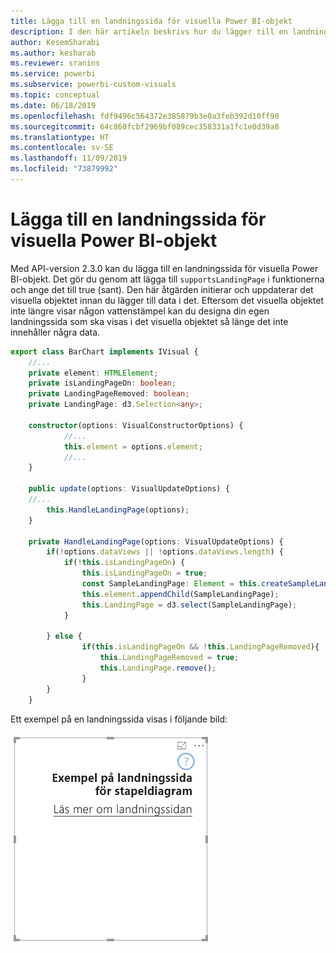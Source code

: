 ```yaml
---
title: Lägga till en landningssida för visuella Power BI-objekt
description: I den här artikeln beskrivs hur du lägger till en landningssida för visuella Power BI-objekt.
author: KesemSharabi
ms.author: kesharab
ms.reviewer: sranins
ms.service: powerbi
ms.subservice: powerbi-custom-visuals
ms.topic: conceptual
ms.date: 06/18/2019
ms.openlocfilehash: fdf9496c564372e385879b3e0a3feb392d10ff90
ms.sourcegitcommit: 64c860fcbf2969bf089cec358331a1fc1e0d39a8
ms.translationtype: HT
ms.contentlocale: sv-SE
ms.lasthandoff: 11/09/2019
ms.locfileid: "73879992"
---
```

# <a name="add-a-landing-page-to-your-power-bi-visuals"></a>Lägga till en landningssida för visuella Power BI-objekt

Med API-version 2.3.0 kan du lägga till en landningssida för visuella Power BI-objekt. Det gör du genom att lägga till `supportsLandingPage` i funktionerna och ange det till true (sant). Den här åtgärden initierar och uppdaterar det visuella objektet innan du lägger till data i det. Eftersom det visuella objektet inte längre visar någon vattenstämpel kan du designa din egen landningssida som ska visas i det visuella objektet så länge det inte innehåller några data.

```typescript
export class BarChart implements IVisual {
    //...
    private element: HTMLElement;
    private isLandingPageOn: boolean;
    private LandingPageRemoved: boolean;
    private LandingPage: d3.Selection<any>;

    constructor(options: VisualConstructorOptions) {
            //...
            this.element = options.element;
            //...
    }

    public update(options: VisualUpdateOptions) {
    //...
        this.HandleLandingPage(options);
    }

    private HandleLandingPage(options: VisualUpdateOptions) {
        if(!options.dataViews || !options.dataViews.length) {
            if(!this.isLandingPageOn) {
                this.isLandingPageOn = true;
                const SampleLandingPage: Element = this.createSampleLandingPage(); //create a landing page
                this.element.appendChild(SampleLandingPage);
                this.LandingPage = d3.select(SampleLandingPage);
            }

        } else {
                if(this.isLandingPageOn && !this.LandingPageRemoved){
                    this.LandingPageRemoved = true;
                    this.LandingPage.remove();
                }
        }
    }
```

Ett exempel på en landningssida visas i följande bild:

![skärmbild av landningssida](./media/landing-page.png)

